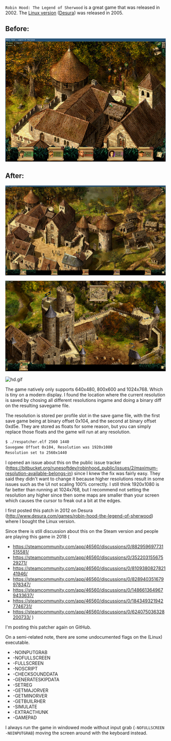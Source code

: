 `Robin Hood: The Legend of Sherwood` is a great game that was released in 2002. The [Linux version](http://www.rune-soft.com/Games/Released/Game-239/game=Robin_Hood_The_Legend_of_Sherwood-13) ([Desura](http://www.desura.com/games/robin-hood-the-legend-of-sherwood)) was released in 2005.

## Before:

![before.jpg](before.jpg)

## After:

![after.jpg](after.jpg)

![hd.jpg](hd.jpg)

![hd.gif](hd.gif)

The game natively only supports 640x480, 800x600 and 1024x768. Which is tiny on a modern display. I found the location where the current resolution is saved by chosing all different resolutions ingame and doing a binary diff on the resulting savegame file.

The resolution is stored per profile slot in the save game file, with the first save game being at binary offset 0x104, and the second at binary offset 0xd5e. They are stored as floats for some reason, but you can simply replace those floats and the game will run at any resolution.

```sh
$ ./respatcher.elf 2560 1440
Savegame Offset 0x104, Resolution was 1920x1080
Resolution set to 2560x1440
```

I opened an issue about this on the public issue tracker (https://bitbucket.org/runesoftdev/robinhood_public/issues/2/maximum-resolution-available-belongs-in) since I knew the fix was fairly easy. They said they didn't want to change it because higher resolutions result in some issues such as the UI not scaling 100% correctly. I still think 1920x1080 is far better than running at 1024x768, but I recommend not setting the resolution any higher since then some maps are smaller than your screen which causes the cursor to freak out a bit at the edges.

I first posted this patch in 2012 on Desura (http://www.desura.com/games/robin-hood-the-legend-of-sherwood) where I bought the Linux version.

Since there is still discussion about this on the Steam version and people are playing this game in 2018
(

* https://steamcommunity.com/app/46560/discussions/0/882959697731515581/
* https://steamcommunity.com/app/46560/discussions/0/35220315567529271/
* https://steamcommunity.com/app/46560/discussions/0/810938082782141946/
* https://steamcommunity.com/app/46560/discussions/0/828940351679978347/
* https://steamcommunity.com/app/46560/discussions/0/1486613649679433637/
* https://steamcommunity.com/app/46560/discussions/0/1843493219427746731/
* https://steamcommunity.com/app/46560/discussions/0/624075036328200733/
)

I'm posting this patcher again on GitHub.


On a semi-related note, there are some undocumented flags on the (Linux) executable.

* -NOINPUTGRAB
* -NOFULLSCREEN
* -FULLSCREEN
* -NOSCRIPT
* -CHECKSOUNDDATA
* -GENERATESKIPDATA
* -SETREG
* -GETMAJORVER
* -GETMINORVER
* -GETBUILRHER
* -SIMULATE
* -EXTRACTHUNK
* -GAMEPAD

I always run the game in windowed mode without input grab (`-NOFULLSCREEN -NOINPUTGRAB`) moving the screen around with the keyboard instead.